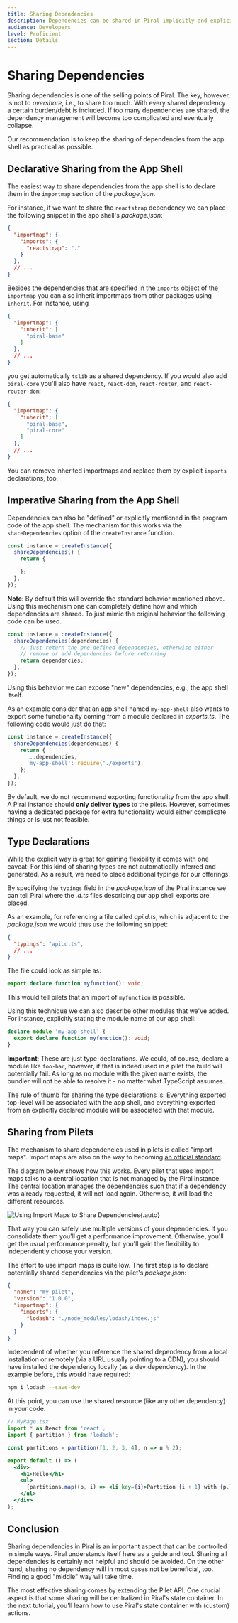 ```yaml
---
title: Sharing Dependencies
description: Dependencies can be shared in Piral implicitly and explicitly.
audience: Developers
level: Proficient
section: Details
---
```


# Sharing Dependencies

Sharing dependencies is one of the selling points of Piral. The key, however, is not to *overshare*, i.e., to share too much. With every shared dependency a certain burden/debt is included. If too many dependencies are shared, the dependency management will become too complicated and eventually collapse.

Our recommendation is to keep the sharing of dependencies from the app shell as practical as possible.

## Declarative Sharing from the App Shell

The easiest way to share dependencies from the app shell is to declare them in the `importmap` section of the *package.json*.

For instance, if we want to share the `reactstrap` dependency we can place the following snippet in the app shell's *package.json*:

```json
{
  "importmap": {
    "imports": {
      "reactstrap": "."
    }
  },
  // ...
}
```

Besides the dependencies that are specified in the `imports` object of the `importmap` you can also inherit importmaps from other packages using `inherit`. For instance, using

```json
{
  "importmap": {
    "inherit": [
      "piral-base"
    ]
  },
  // ...
}
```

you get automatically `tslib` as a shared dependency. If you would also add `piral-core` you'll also have `react`, `react-dom`, `react-router`, and `react-router-dom`:

```json
{
  "importmap": {
    "inherit": [
      "piral-base",
      "piral-core"
    ]
  },
  // ...
}
```

You can remove inherited importmaps and replace them by explicit `imports` declarations, too.

## Imperative Sharing from the App Shell

Dependencies can also be "defined" or explicitly mentioned in the program code of the app shell. The mechanism for this works via the `shareDependencies` option of the `createInstance` function.

```js
const instance = createInstance({
  shareDependencies() {
    return {

    };
  },
});
```

**Note**: By default this will override the standard behavior mentioned above. Using this mechanism one can completely define how and which dependencies are shared. To just mimic the original behavior the following code can be used.

```js
const instance = createInstance({
  shareDependencies(dependencies) {
    // just return the pre-defined dependencies, otherwise either
    // remove or add dependencies before returning
    return dependencies;
  },
});
```

Using this behavior we can expose "new" dependencies, e.g., the app shell itself.

As an example consider that an app shell named `my-app-shell` also wants to export some functionality coming from a module declared in *exports.ts*. The following code would just do that:

```js
const instance = createInstance({
  shareDependencies(dependencies) {
    return {
      ...dependencies,
      'my-app-shell': require('./exports'),
    };
  },
});
```

By default, we do not recommend exporting functionality from the app shell. A Piral instance should **only deliver types** to the pilets. However, sometimes having a dedicated package for extra functionality would either complicate things or is just not feasible.

## Type Declarations

While the explicit way is great for gaining flexibility it comes with one caveat: For this kind of sharing types are not automatically inferred and generated. As a result, we need to place additional typings for our offerings.

By specifying the `typings` field in the *package.json* of the Piral instance we can tell Piral where the *.d.ts* files describing our app shell exports are placed.

As an example, for referencing a file called *api.d.ts*, which is adjacent to the *package.json* we would thus use the following snippet:

```json
{
  "typings": "api.d.ts",
  // ...
}
```

The file could look as simple as:

```ts
export declare function myfunction(): void;
```

This would tell pilets that an import of `myfunction` is possible.

Using this technique we can also describe other modules that we've added. For instance, explicitly stating the module name of our app shell:

```ts
declare module 'my-app-shell' {
  export declare function myfunction(): void;
}
```

**Important**: These are just type-declarations. We could, of course, declare a module like `foo-bar`, however, if that is indeed used in a pilet the build will potentially fail. As long as no module with the given name exists, the bundler will not be able to resolve it - no matter what TypeScript assumes.

The rule of thumb for sharing the type declarations is: Everything exported top-level will be associated with the app shell, and everything exported from an explicitly declared module will be associated with that module.

## Sharing from Pilets

The mechanism to share dependencies used in pilets is called "import maps". Import maps are also on the way to becoming [an official standard](https://wicg.github.io/import-maps/).

The diagram below shows how this works. Every pilet that uses import maps talks to a central location that is not managed by the Piral instance. The central location manages the dependencies such that if a dependency was already requested, it will not load again. Otherwise, it will load the different resources.

![Using Import Maps to Share Dependencies](../diagrams/import-maps.png){.auto}

That way you can safely use multiple versions of your dependencies. If you consolidate them you'll get a performance improvement. Otherwise, you'll get the usual performance penalty, but you'll gain the flexibility to independently choose your version.

The effort to use import maps is quite low. The first step is to declare potentially shared dependencies via the pilet's *package.json*:

```json
{
  "name": "my-pilet",
  "version": "1.0.0",
  "importmap": {
    "imports": {
      "lodash": "./node_modules/lodash/index.js"
    }
  }
}
```

Independent of whether you reference the shared dependency from a local installation or remotely (via a URL usually pointing to a CDN), you should have installed the dependency locally (as a dev dependency). In the example before, this would have required:

```sh
npm i lodash --save-dev
```

At this point, you can use the shared resource (like any other dependency) in your code.

```jsx
// MyPage.tsx
import * as React from 'react';
import { partition } from 'lodash';

const partitions = partition([1, 2, 3, 4], n => n % 2);

export default () => (
  <div>
    <h1>Hello</h1>
    <ul>
      {partitions.map((p, i) => <li key={i}>Partition {i + 1} with {p.length} elements</li>)}
    </ul>
  </div>
);
```

## Conclusion

Sharing dependencies in Piral is an important aspect that can be controlled in simple ways. Piral understands itself here as a guide and tool. Sharing all dependencies is certainly not helpful and should be avoided. On the other hand, sharing no dependency will in most cases not be beneficial, too. Finding a good "middle" way will take time.

The most effective sharing comes by extending the Pilet API. One crucial aspect is that some sharing will be centralized in Piral's state container. In the next tutorial, you'll learn how to use Piral's state container with (custom) actions.

